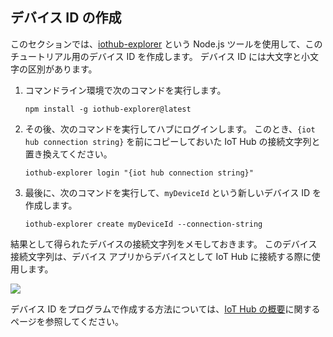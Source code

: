 ## <a name="create-a-device-identity"></a>デバイス ID の作成

このセクションでは、[iothub-explorer][iot-hub-explorer] という Node.js ツールを使用して、このチュートリアル用のデバイス ID を作成します。 デバイス ID には大文字と小文字の区別があります。

1. コマンドライン環境で次のコマンドを実行します。

    `npm install -g iothub-explorer@latest`

1. その後、次のコマンドを実行してハブにログインします。 このとき、`{iot hub connection string}` を前にコピーしておいた IoT Hub の接続文字列と置き換えてください。

    `iothub-explorer login "{iot hub connection string}"`

1. 最後に、次のコマンドを実行して、`myDeviceId` という新しいデバイス ID を作成します。

    `iothub-explorer create myDeviceId --connection-string`

結果として得られたデバイスの接続文字列をメモしておきます。 このデバイス接続文字列は、デバイス アプリからデバイスとして IoT Hub に接続する際に使用します。

![][img-identity]

デバイス ID をプログラムで作成する方法については、[IoT Hub の概要][lnk-getstarted]に関するページを参照してください。

<!-- images and links -->
[img-identity]: media/iot-hub-get-started-create-device-identity/devidentity.png

[iot-hub-explorer]: https://github.com/Azure/iothub-explorer/blob/master/readme.md

[lnk-getstarted]: ../articles/iot-hub/iot-hub-csharp-csharp-getstarted.md
